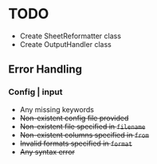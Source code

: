 # TODO
- Create SheetReformatter class
- Create OutputHandler class

## Error Handling
### Config | input
- Any missing keywords
- ~~Non-existent config file provided~~
- ~~Non-existent file specified in `filename`~~
- ~~Non-existent columns specified in `from`~~
- ~~Invalid formats specified in `format`~~
- ~~Any syntax error~~
